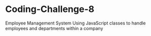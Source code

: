 # Coding-Challenge-8
Employee Management System
Using JavaScript classes to handle employees and departments within a company
